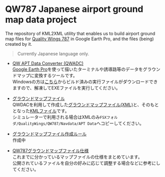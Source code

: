 # QW787 Japanese airport ground map data project

The repository of KML2XML utility that enables us to build airport ground map files for [Quality Wings 787](http://www.qualitywingssim.com/787.html) in Google Earth Pro, and the files (being) created by it.

> Currently Japanese language only.

* [QW APT Data Converter (QWADC)](/qwadc)  
  [Google Earth Pro](https://www.google.com/intl/ja/earth/desktop/)を使って描いたターミナルや誘導路等のデータをグラウンドマップに変換するツールです。  
  Windowsの方は[こちら](/releases)からビルド済みの実行ファイルがダウンロードできますので、解凍してEXEファイルを実行してください。  

* [グラウンドマップファイル](/ground-map-files)  
  QWDACを利用して作成した[グラウンドマップファイル(XML)](/ground-map-files/xml)と、そのもととなった[KMLファイル](/ground-map-files/kml)です。  
  シミュレーターで利用される場合はXMLのみ`FSXフォルダ/QualityWings/QW787/Navdata/APT Data`へコピーしてください。

* [グラウンドマップファイル作成ルール](/docs/for-creaters.md)  
  作成中

* [QW787グラウンドマップファイル仕様](/docs/mapfile-specification.md)  
  これまでに分かっているマップファイルの仕様をまとめています。  
  公開されているファイルを自分の好みに応じて調整する場合などに参考にしてください。